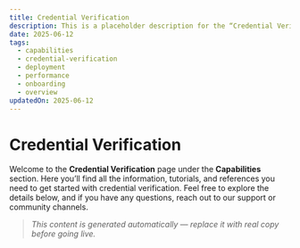 ```yaml
---
title: Credential Verification
description: This is a placeholder description for the “Credential Verification” page, giving readers a quick overview of what they can expect to find here.
date: 2025-06-12
tags:
  - capabilities
  - credential-verification
  - deployment
  - performance
  - onboarding
  - overview
updatedOn: 2025-06-12
---
```

# Credential Verification

Welcome to the **Credential Verification** page under the **Capabilities** section. Here you’ll find all the information, tutorials, and references you need to get started with credential verification. Feel free to explore the details below, and if you have any questions, reach out to our support or community channels.

> _This content is generated automatically — replace it with real copy before going live._ 
